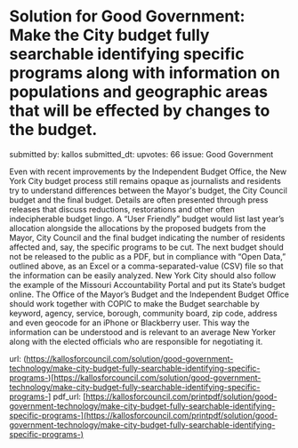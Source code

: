 # Solution for Good Government: Make the City budget fully searchable identifying specific programs along with information on populations and geographic areas that will be effected by changes to the budget. #

submitted by: kallos
submitted_dt: 
upvotes: 66
issue: Good Government

Even with recent improvements by the Independent Budget Office, the New York City budget process still remains opaque as journalists and residents try to understand differences between the Mayor's budget, the City Council budget and the final budget. Details are often presented through press releases that discuss reductions, restorations and other often indecipherable budget lingo. A “User Friendly” budget would list last year’s allocation alongside the allocations by the proposed budgets from the Mayor, City Council and the final budget indicating the number of residents affected and, say, the specific programs to be cut. The next budget should not be released to the public as a PDF, but in compliance with “Open Data,” outlined above, as an Excel or a comma-separated-value (CSV) file so that the information can be easily analyzed. New York City should also follow the example of the Missouri Accountability Portal and put its State’s budget online. The Office of the Mayor’s Budget and the Independent Budget Office should work together with COPIC to make the Budget searchable by keyword, agency, service, borough, community board, zip code, address and even geocode for an iPhone or Blackberry user. This way the information can be understood and is relevant to an average New Yorker along with the elected officials who are responsible for negotiating it.

url: (https://kallosforcouncil.com/solution/good-government-technology/make-city-budget-fully-searchable-identifying-specific-programs-)[https://kallosforcouncil.com/solution/good-government-technology/make-city-budget-fully-searchable-identifying-specific-programs-]
pdf_url: [https://kallosforcouncil.com/printpdf/solution/good-government-technology/make-city-budget-fully-searchable-identifying-specific-programs-](https://kallosforcouncil.com/printpdf/solution/good-government-technology/make-city-budget-fully-searchable-identifying-specific-programs-)